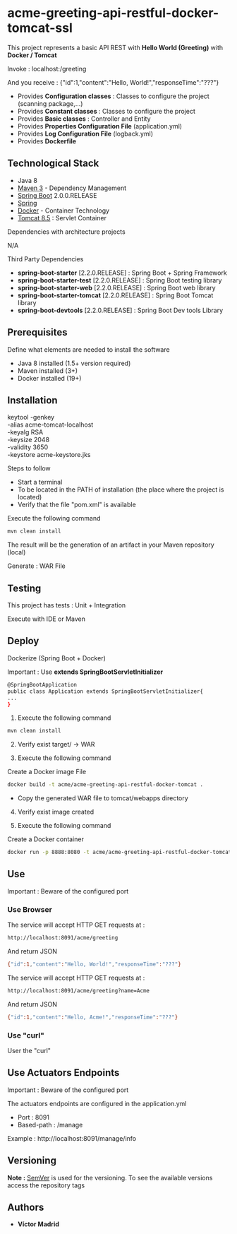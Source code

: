 # acme-greeting-api-restful-docker-tomcat-ssl

This project represents a basic API REST with **Hello World (Greeting)** with **Docker / Tomcat**

Invoke : localhost:<port>/greeting

And you receive : {"id":1,"content":"Hello, World!","responseTime":"???"}

* Provides **Configuration classes** : Classes to configure the project (scanning package,...)
* Provides **Constant classes** : Classes to configure the project
* Provides **Basic classes** : Controller and Entity
* Provides **Properties Configuration File** (application.yml)
* Provides **Log Configuration File** (logback.yml)
* Provides **Dockerfile**


## Technological Stack

* Java 8
* [Maven 3](https://maven.apache.org/) - Dependency Management
* [Spring Boot](https://spring.io/projects/spring-boot) 2.0.0.RELEASE
* [Spring](https://spring.io)
* [Docker](https://www.docker.com/) - Container Technology
* [Tomcat 8.5](http://tomcat.apache.org) : Servlet Container


Dependencies with architecture projects

N/A

Third Party Dependencies

* **spring-boot-starter** [2.2.0.RELEASE] : Spring Boot + Spring Framework
* **spring-boot-starter-test** [2.2.0.RELEASE] : Spring Boot testing library
* **spring-boot-starter-web** [2.2.0.RELEASE] : Spring Boot web library
* **spring-boot-starter-tomcat** [2.2.0.RELEASE] : Spring Boot Tomcat library
* **spring-boot-devtools** [2.2.0.RELEASE] : Spring Boot Dev tools Library


## Prerequisites

Define what elements are needed to install the software

* Java 8 installed (1.5+ version required)
* Maven installed  (3+)
* Docker installed (19+)


## Installation


keytool -genkey \
-alias acme-tomcat-localhost \
-keyalg RSA \
-keysize 2048 \
-validity 3650 \
-keystore acme-keystore.jks


Steps to follow

* Start a terminal
* To be located in the PATH of installation (the place where the project is located)
* Verify that the file "pom.xml" is available

Execute the following command

```bash
mvn clean install
```

The result will be the generation of an artifact in your Maven repository (local)

Generate : WAR File


## Testing

This project has tests : Unit + Integration

Execute with IDE or Maven


## Deploy

Dockerize (Spring Boot + Docker)

Important : Use **extends SpringBootServletInitializer**

```bash
@SpringBootApplication
public class Application extends SpringBootServletInitializer{
...
}
```

1. Execute the following command

```bash
mvn clean install
```

2. Verify exist target/<artifact> -> WAR

3. Execute the following command

Create a Docker image File

```bash
docker build -t acme/acme-greeting-api-restful-docker-tomcat .
```

* Copy the generated WAR file to tomcat/webapps directory


4. Verify exist image created

5. Execute the following command

Create a Docker container

```bash
docker run -p 8888:8080 -t acme/acme-greeting-api-restful-docker-tomcat
```


## Use

Important : Beware of the configured port

### Use Browser

The service will accept HTTP GET requests at :

```bash
http://localhost:8091/acme/greeting
```

And return JSON

```bash
{"id":1,"content":"Hello, World!","responseTime":"???"}
```

The service will accept HTTP GET requests at :

```bash
http://localhost:8091/acme/greeting?name=Acme
```

And return JSON

```bash
{"id":1,"content":"Hello, Acme!","responseTime":"???"}
```

### Use "curl"

User the "curl"


## Use Actuators Endpoints

Important : Beware of the configured port

The actuators endpoints are configured in the application.yml
* Port : 8091
* Based-path : /manage

Example : http://localhost:8091/manage/info


## Versioning

**Note :** [SemVer](http://semver.org/) is used for the versioning.
To see the available versions access the repository tags

## Authors

* **Víctor Madrid**
